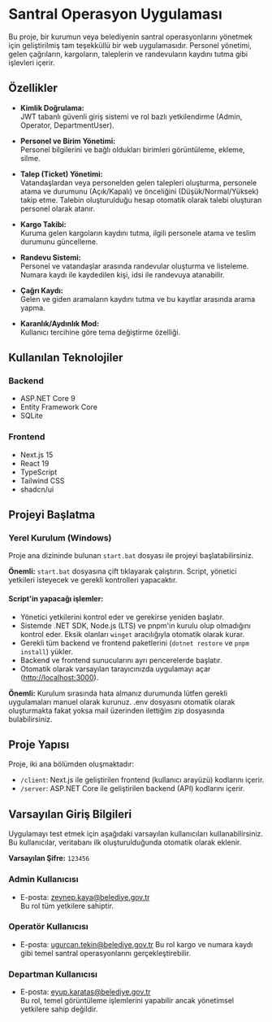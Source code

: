 # Santral Operasyon Uygulaması

Bu proje, bir kurumun veya belediyenin santral operasyonlarını yönetmek için geliştirilmiş tam teşekküllü bir web uygulamasıdır. Personel yönetimi, gelen çağrıların, kargoların, taleplerin ve randevuların kaydını tutma gibi işlevleri içerir.

## Özellikler

- **Kimlik Doğrulama:**  
  JWT tabanlı güvenli giriş sistemi ve rol bazlı yetkilendirme (Admin, Operator, DepartmentUser).

- **Personel ve Birim Yönetimi:**  
  Personel bilgilerini ve bağlı oldukları birimleri görüntüleme, ekleme, silme.

- **Talep (Ticket) Yönetimi:**  
  Vatandaşlardan veya personelden gelen talepleri oluşturma, personele atama ve durumunu (Açık/Kapalı) ve önceliğini (Düşük/Normal/Yüksek) takip etme. Talebin oluşturulduğu hesap otomatik olarak talebi oluşturan personel olarak atanır.

- **Kargo Takibi:**  
  Kuruma gelen kargoların kaydını tutma, ilgili personele atama ve teslim durumunu güncelleme.

- **Randevu Sistemi:**  
  Personel ve vatandaşlar arasında randevular oluşturma ve listeleme. Numara kaydı ile kaydedilen kişi, idsi ile randevuya atanabilir.

- **Çağrı Kaydı:**  
  Gelen ve giden aramaların kaydını tutma ve bu kayıtlar arasında arama yapma.

- **Karanlık/Aydınlık Mod:**  
  Kullanıcı tercihine göre tema değiştirme özelliği.

## Kullanılan Teknolojiler

### Backend

- ASP.NET Core 9
- Entity Framework Core
- SQLite

### Frontend

- Next.js 15
- React 19
- TypeScript
- Tailwind CSS
- shadcn/ui

## Projeyi Başlatma

### Yerel Kurulum (Windows)

Proje ana dizininde bulunan `start.bat` dosyası ile projeyi başlatabilirsiniz.

**Önemli:** `start.bat` dosyasına çift tıklayarak çalıştırın. Script, yönetici yetkileri isteyecek ve gerekli kontrolleri yapacaktır.

#### Script'in yapacağı işlemler:

- Yönetici yetkilerini kontrol eder ve gerekirse yeniden başlatır.
- Sistemde .NET SDK, Node.js (LTS) ve pnpm'in kurulu olup olmadığını kontrol eder. Eksik olanları `winget` aracılığıyla otomatik olarak kurar.
- Gerekli tüm backend ve frontend paketlerini (`dotnet restore` ve `pnpm install`) yükler.
- Backend ve frontend sunucularını ayrı pencerelerde başlatır.
- Otomatik olarak varsayılan tarayıcınızda uygulamayı açar ([http://localhost:3000](http://localhost:3000)).

**Önemli:** Kurulum sırasında hata almanız durumunda lütfen gerekli uygulamaları manuel olarak kurunuz. .env dosyasını otomatik olarak oluşturmakta fakat yoksa mail üzerinden ilettiğim zip dosyasında bulabilirsiniz.

## Proje Yapısı

Proje, iki ana bölümden oluşmaktadır:

- `/client`: Next.js ile geliştirilen frontend (kullanıcı arayüzü) kodlarını içerir.
- `/server`: ASP.NET Core ile geliştirilen backend (API) kodlarını içerir.

## Varsayılan Giriş Bilgileri

Uygulamayı test etmek için aşağıdaki varsayılan kullanıcıları kullanabilirsiniz. Bu kullanıcılar, veritabanı ilk oluşturulduğunda otomatik olarak eklenir.

**Varsayılan Şifre:** `123456`

### Admin Kullanıcısı

- E-posta: zeynep.kaya@belediye.gov.tr  
  Bu rol tüm yetkilere sahiptir.

### Operatör Kullanıcısı

- E-posta: ugurcan.tekin@belediye.gov.tr
  Bu rol kargo ve numara kaydı gibi temel santral operasyonlarını gerçekleştirebilir.

### Departman Kullanıcısı

- E-posta: eyup.karatas@belediye.gov.tr  
  Bu rol, temel görüntüleme işlemlerini yapabilir ancak yönetimsel yetkilere sahip değildir.

